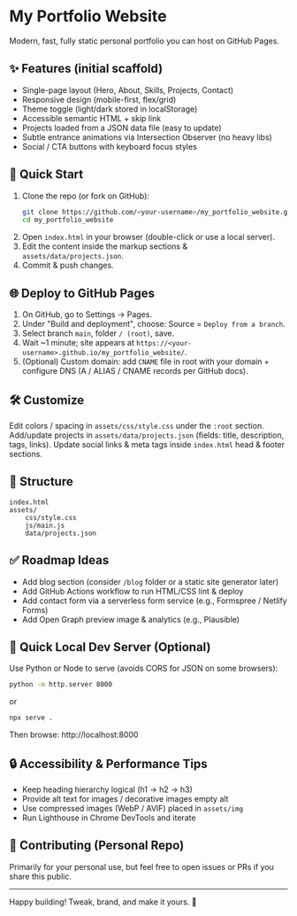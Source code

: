 # My Portfolio Website

Modern, fast, fully static personal portfolio you can host on GitHub Pages.

## ✨ Features (initial scaffold)

- Single-page layout (Hero, About, Skills, Projects, Contact)
- Responsive design (mobile-first, flex/grid)
- Theme toggle (light/dark stored in localStorage)
- Accessible semantic HTML + skip link
- Projects loaded from a JSON data file (easy to update)
- Subtle entrance animations via Intersection Observer (no heavy libs)
- Social / CTA buttons with keyboard focus styles

## 🚀 Quick Start

1. Clone the repo (or fork on GitHub):
	 ```bash
	 git clone https://github.com/<your-username>/my_portfolio_website.git
	 cd my_portfolio_website
	 ```
2. Open `index.html` in your browser (double-click or use a local server).
3. Edit the content inside the markup sections & `assets/data/projects.json`.
4. Commit & push changes.

## 🌐 Deploy to GitHub Pages

1. On GitHub, go to Settings → Pages.
2. Under "Build and deployment", choose: Source = `Deploy from a branch`.
3. Select branch `main`, folder `/ (root)`, save.
4. Wait ~1 minute; site appears at `https://<your-username>.github.io/my_portfolio_website/`.
5. (Optional) Custom domain: add `CNAME` file in root with your domain + configure DNS (A / ALIAS / CNAME records per GitHub docs).

## 🛠 Customize

Edit colors / spacing in `assets/css/style.css` under the `:root` section.
Add/update projects in `assets/data/projects.json` (fields: title, description, tags, links).
Update social links & meta tags inside `index.html` head & footer sections.

## 📂 Structure

```
index.html
assets/
	css/style.css
	js/main.js
	data/projects.json
```

## ✅ Roadmap Ideas

- Add blog section (consider `/blog` folder or a static site generator later)
- Add GitHub Actions workflow to run HTML/CSS lint & deploy
- Add contact form via a serverless form service (e.g., Formspree / Netlify Forms)
- Add Open Graph preview image & analytics (e.g., Plausible)

## 🧪 Quick Local Dev Server (Optional)

Use Python or Node to serve (avoids CORS for JSON on some browsers):

```bash
python -m http.server 8000
```
or
```bash
npx serve .
```

Then browse: http://localhost:8000

## 🔒 Accessibility & Performance Tips

- Keep heading hierarchy logical (h1 → h2 → h3)
- Provide alt text for images / decorative images empty alt
- Use compressed images (WebP / AVIF) placed in `assets/img`
- Run Lighthouse in Chrome DevTools and iterate

## 🤝 Contributing (Personal Repo)

Primarily for your personal use, but feel free to open issues or PRs if you share this public.

---
Happy building! Tweak, brand, and make it yours. 🎨